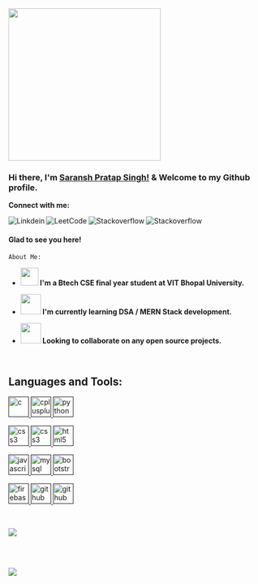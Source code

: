 <img src="https://media2.giphy.com/media/3oKIPEqDGUULpEU0aQ/200.webp?cid=ecf05e47kpj3pwp58mrzqaza1ll14mtehpl965j9mrhvbw9o&rid=200.webp&ct=g"  width="300px">

### Hi there, I'm [Saransh Pratap Singh!]() & Welcome to my Github profile.  

**Connect with me:**

<a href="https://www.linkedin.com/in/saransh-pratap-singh/">
<img align="left" alt="Linkdein"  src="https://img.shields.io/badge/LinkedIn-0077B5?style=for-the-badge&logo=linkedin&logoColor=white"/>
</a>

<a href="https://leetcode.com/Saransh_Singh/">
<img align="left" alt="LeetCode" src="https://img.shields.io/badge/-LeetCode-FFA116?style=for-the-badge&logo=LeetCode&logoColor=black"/>
</a>

<a href="https://www.hackerrank.com/saransh_pratap21">
<img align="left" alt="Stackoverflow" src="https://img.shields.io/badge/-Hackerrank-2EC866?style=for-the-badge&logo=HackerRank&logoColor=white"/>
</a>

<a href="https://stackoverflow.com/users/16114065/saransh">
<img align="left" alt="Stackoverflow" src="https://img.shields.io/badge/Stack_Overflow-FE7A16?style=for-the-badge&logo=stack-overflow&logoColor=white"/>
</a>

<br />

#### Glad to see you here!

`About Me:`
<b>
- <img src="https://media1.giphy.com/media/hUA5JLuHW7kTDQMy7f/200w.webp?cid=ecf05e476fkqdshkucz5nfmywkwl77u5tyf61dlzf3x6n4z9&rid=200w.webp&ct=g" width=35px > I'm a Btech CSE final year student at VIT Bhopal University.

- <img src="https://media2.giphy.com/media/3owyp2SViuDIGh8YoM/200w.webp?cid=ecf05e478dtcnhdvf0090b5dk979xn1wnf35slufmud8w8z1&rid=200w.webp&ct=g" width=40px > I'm currently learning DSA / MERN Stack development.
- <img src="https://media2.giphy.com/media/AUjBfq5licXwoqo87Z/200w.webp?cid=ecf05e47k8pu3tnknm9gdipm489jxzhtg67x2jz7f9t61zhz&rid=200w.webp&ct=g" width=40px > Looking to collaborate on any open source projects. 
</b>
<br>

## Languages and Tools:
<p align ="left">

<a href="" target="_blank"> <img src="https://img.icons8.com/color/48/000000/c-programming.png" alt="c" width="40" height="40"/> </a> 
<a href="" target="_blank"> <img src="https://img.icons8.com/color/48/000000/c-plus-plus-logo.png" alt="cplusplus" width="40" height="40"/> </a>
<a href="" target="_blank"> <img src="https://img.icons8.com/color/48/000000/python--v1.png" alt="python" width="40" height="40"/> </a>
 
<a href="" target="_blank"> <img src="https://img.icons8.com/color/48/000000/kotlin.png" alt="css3" width="40" height="40"/> </a> 
<a href="" target="_blank"> <img src="https://img.icons8.com/color/48/000000/css3.png" alt="css3" width="40" height="40"/> </a> 
<a href="" target="_blank"> <img src="https://img.icons8.com/color/48/000000/html-5--v2.png" alt="html5" width="40" height="40"/> </a> 

<a href="" target="_blank"> <img src="https://img.icons8.com/color/48/000000/javascript--v1.png" alt="javascript" width="40" height="40"/> </a> 
<a href="" target="_blank"> <img src="https://img.icons8.com/color/48/000000/mysql-logo.png" alt="mysql" width="40" height="40"/> </a>
<a href="" target="_blank"> <img src="https://img.icons8.com/color/48/000000/bootstrap.png" alt="bootstrap" width="40" height="40"/> </a> 


<a href="" target="_blank"> <img src="https://img.icons8.com/color/48/000000/google-firebase-console.png" alt="firebase" width="40" height="40"/> </a> 
<a href="" target="_blank"> <img src="https://img.icons8.com/glyph-neue/64/000000/github.png" alt="github" width="40" height="40"/> </a> 
<a href="" target="_blank"> <img src="https://img.icons8.com/color/48/000000/android-studio--v3.png" alt="github" width="40" height="40"/> </a> 

 

</p>

</br>

<p align="left">
<img align="center"  src="https://github-readme-stats.vercel.app/api/top-langs?username=SARANSH694&show_icons=true&locale=en&layout=compact&theme=radical"/>

</br></br>

<img align="center" src="https://github-readme-stats.vercel.app/api?username=SARANSH694&show_icons=true&locale=en&theme=radical" />
</p>
